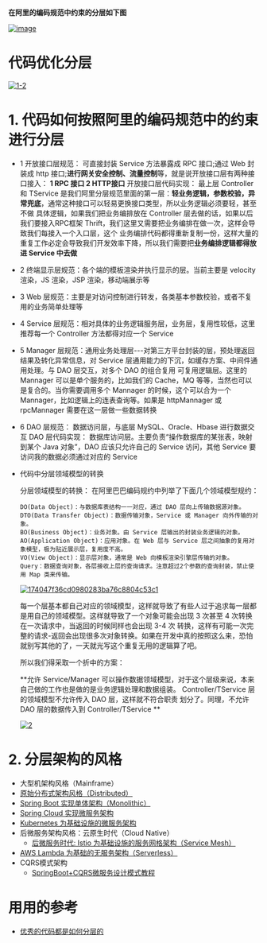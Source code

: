 **在阿里的编码规范中约束的分层如下图**

<a href="https://ibb.co/zZTMn0x"><img src="https://i.ibb.co/Wf4hxY5/image.png" alt="image" border="0"></a>

# 代码优化分层

<a href="https://ibb.co/vB8JPmv"><img src="https://i.ibb.co/fS7CptG/1-2.png" alt="1-2" border="0"></a>

# 1. 代码如何按照阿里的编码规范中的约束进行分层

  * 1 开放接口层规范：      可直接封装 Service 方法暴露成 RPC 接口;通过 Web 封装成 http 接口;**进行网关安全控制、流量控制**等，就是说开放接口层有两种接口接入： **1 RPC 接口  2 HTTP接口**
      开放接口层代码实现：  最上层 Controller 和 TService 是我们阿里分层规范里面的第一层：**轻业务逻辑，参数校验，异常兜底**，通常这种接口可以轻易更换接口类型，所以业务逻辑必须要轻，甚至不做
                          具体逻辑，如果我们把业务编排放在 Controller 层去做的话，如果以后我们要接入RPC框架 Thrift，我们这里又需要把业务编排在做一次，这样会导致我们每接入一个入口层，这个
                          业务编排代码都得重新复制一份，这样大量的重复工作必定会导致我们开发效率下降，所以我们需要把**业务编排逻辑都得放进 Service 中去做**
  
  * 2 终端显示层规范：各个端的模板渲染并执行显示的层。当前主要是 velocity 渲染，JS 渲染，JSP 渲染，移动端展示等
  
  * 3 Web 层规范：主要是对访问控制进行转发，各类基本参数校验，或者不复用的业务简单处理等
  
  * 4 Service 层规范：相对具体的业务逻辑服务层，业务层，复用性较低，这里推荐每一个 Controller 方法都得对应一个 Service
  
  * 5 Manager 层规范：通用业务处理层---对第三方平台封装的层，预处理返回结果及转化异常信息，对 Service 层通用能力的下沉，如缓存方案、中间件通用处理。与 DAO 层交互，对多个 DAO 的组合复用
                                     可复用逻辑层。这里的 Mannager 可以是单个服务的，比如我们的 Cache，MQ 等等，当然也可以是复合的。当你需要调用多个 Mannager 的时候，这个可以合为一个
                                     Mannager，比如逻辑上的连表查询等。如果是 httpMannager 或 rpcMannager 需要在这一层做一些数据转换              
  
  * 6 DAO 层规范：     数据访问层，与底层 MySQL、Oracle、Hbase 进行数据交互
      DAO 层代码实现： 数据库访问层。主要负责“操作数据库的某张表，映射到某个 Java 对象”，DAO 应该只允许自己的 Service 访问，其他 Service 要访问我的数据必须通过对应的 Service

  * 代码中分层领域模型的转换
    
    分层领域模型的转换：  在阿里巴巴编码规约中列举了下面几个领域模型规约：

        DO(Data Object)：与数据库表结构一一对应，通过 DAO 层向上传输数据源对象。
        DTO(Data Transfer Object)：数据传输对象，Service 或 Manager 向外传输的对象。
        BO(Business Object)：业务对象。由 Service 层输出的封装业务逻辑的对象。
        AO(Application Object)：应用对象。在 Web 层与 Service 层之间抽象的复用对象模型，极为贴近展示层，复用度不高。
        VO(View Object)：显示层对象，通常是 Web 向模板渲染引擎层传输的对象。
        Query：数据查询对象，各层接收上层的查询请求。注意超过2个参数的查询封装，禁止使用 Map 类来传输。

     <a href="https://ibb.co/0t9kQwn"><img src="https://i.ibb.co/DpMNLq1/174047f36cd0980283ba76c8804c53c1.png" alt="174047f36cd0980283ba76c8804c53c1" border="0"></a>
    
     每一个层基本都自己对应的领域模型，这样就导致了有些人过于追求每一层都是用自己的领域模型。这样就导致了一个对象可能会出现 3 次甚至 4 次转换在一次请求中，当返回的时候同样也会出现 3-4 次
     转换，这样有可能一次完整的请求-返回会出现很多次对象转换。如果在开发中真的按照这么来，恐怕就别写其他的了，一天就光写这个重复无用的逻辑算了吧。
     
     所以我们得采取一个折中的方案： 
     
     **允许 Service/Manager 可以操作数据领域模型，对于这个层级来说，本来自己做的工作也是做的是业务逻辑处理和数据组装。 Controller/TService 层的领域模型不允许传入 DAO 层，这样就不符合职责
     划分了。同理，不允许 DAO 层的数据传入到 Controller/TService **
    
    <a href="https://ibb.co/NSXBMgD"><img src="https://i.ibb.co/74HmqxM/2.png" alt="2" border="0"></a>


# 2. 分层架构的风格
  * 大型机架构风格（Mainframe）
  * [原始分布式架构风格（Distributed）](https://icyfenix.cn/architecture/architect-history/primitive-distribution.html)
  * [Spring Boot 实现单体架构（Monolithic）](https://icyfenix.cn/architecture/architect-history/monolithic.html)
  * [Spring Cloud 实现微服务架构](https://icyfenix.cn/exploration/projects/microservice_arch_springcloud.html)
  * [Kubernetes 为基础设施的微服务架构](https://icyfenix.cn/exploration/projects/microservice_arch_kubernetes.html)
  * 后微服务架构风格：云原生时代（Cloud Native）
    * [后微服务时代: Istio 为基础设施的服务网格架构（Service Mesh）](https://icyfenix.cn/exploration/projects/servicemesh_arch_istio.html)
  * [AWS Lambda 为基础的无服务架构（Serverless）](https://icyfenix.cn/exploration/projects/serverless_arch.html)
  * CQRS模式架构
    * [SpringBoot+CQRS微服务设计模式教程](https://www.jdon.com/55380) 






# 用用的参考

* [优秀的代码都是如何分层的](https://developer.51cto.com/art/202103/652080.htm)
